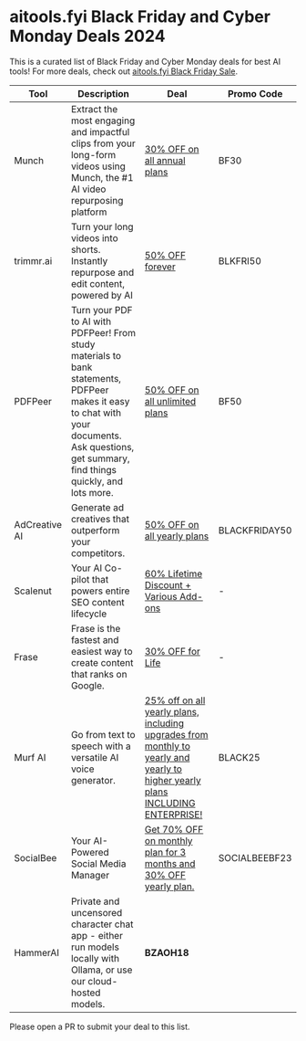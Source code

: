 # aitools.fyi Black Friday and Cyber Monday Deals 2024

This is a curated list of Black Friday and Cyber Monday deals for best AI tools! For more deals, check out [aitools.fyi Black Friday Sale](https://aitools.fyi/deals).


| Tool          | Description                                                                                                                                                                                   | Deal                                                                                                                                                               | Promo Code    |
| ------------- | --------------------------------------------------------------------------------------------------------------------------------------------------------------------------------------------- | ------------------------------------------------------------------------------------------------------------------------------------------------------------------ | ------------- |
| Munch         | Extract the most engaging and impactful clips from your long-form videos using Munch, the #1 AI video repurposing platform                                                                    | [30% OFF on all annual plans](https://www.getmunch.com/?ref=aitools.fyi&utm_source=aitools.fyi&utm_campaign=aitools.fyi&utm_medium=sponsorship)                    | BF30          |
| trimmr.ai     | Turn your long videos into shorts. Instantly repurpose and edit content, powered by AI                                                                                                        | [50% OFF forever](https://www.trimmr.ai/app?ref=aitools.fyi&utm_source=aitools.fyi&utm_campaign=black_friday&utm_medium=deals)                                     | BLKFRI50      |
| PDFPeer       | Turn your PDF to AI with PDFPeer! From study materials to bank statements, PDFPeer makes it easy to chat with your documents. Ask questions, get summary, find things quickly, and lots more. | [50% OFF on all unlimited plans](https://pdfpeer.com/?ref=aitools.fyi&utm_source=aitools.fyi&utm_campaign=aitools.fyi&utm_medium=sponsorship)                      | BF50          |
| AdCreative AI | Generate ad creatives that outperform your competitors.                                                                                                                                       | [50% OFF on all yearly plans](https://free-trial.adcreative.ai/aitools-fyi-bf)                                                                                     | BLACKFRIDAY50 |
| Scalenut      | Your AI Co-pilot that powers entire SEO content lifecycle                                                                                                                                     | [60% Lifetime Discount + Various Add-ons](https://www.scalenut.com/black-friday?fpr=aitools-fyi)                                                                   | -             |
| Frase         | Frase is the fastest and easiest way to create content that ranks on Google.                                                                                                                  | [30% OFF for Life](https://www.frase.io/?via=nikhil25)                                                                                                             | -             |
| Murf AI       | Go from text to speech with a versatile AI voice generator.                                                                                                                                   | [25% off on all yearly plans, including upgrades from monthly to yearly and yearly to higher yearly plans INCLUDING ENTERPRISE!](https://get.murf.ai/388yfpqwvwp5) | BLACK25       |
| SocialBee     | Your AI-Powered Social Media Manager                                                                                                                                                          | [Get 70% OFF on monthly plan for 3 months and 30% OFF yearly plan.](https://get.socialbee.io/wcw8ya21lixa-blackriday2023)                                          | SOCIALBEEBF23 |
| HammerAI  | Private and uncensored character chat app - either run models locally with Ollama, or use our cloud-hosted models. | **BZAOH18** |                                                                | [50% OFF](https://www.hammerai.com/)                     
 
Please open a PR to submit your deal to this list.
